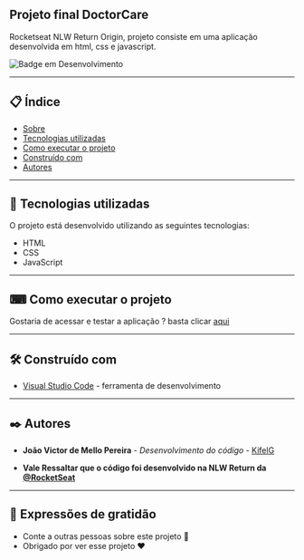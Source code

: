 ## Projeto final DoctorCare 

Rocketseat NLW Return Origin, projeto consiste em uma aplicação desenvolvida em html, css e javascript.

![Badge em Desenvolvimento](http://img.shields.io/static/v1?label=STATUS&message=EM%20DESENVOLVIMENTO&color=GREEN&style=for-the-badge)

--- 

## 📋 Índice

- [Sobre](#Projeto-final-DoctorCare)
- [Tecnologias utilizadas](#-Tecnologias-utilizadas)
- [Como executar o projeto](#Como-executar-o-projeto)
- [Construído com](#Construído-com)
- [Autores](#Autores)

--- 

## 🚀 Tecnologias utilizadas

O projeto está desenvolvido utilizando as seguintes tecnologias:

- HTML
- CSS
- JavaScript

--- 

## ⌨ Como executar o projeto

Gostaria de acessar e testar a aplicação ? basta clicar [aqui](https://kifel.github.io/DoctorCare/)

--- 

## 🛠️ Construído com

* [Visual Studio Code](https://code.visualstudio.com/) - ferramenta de desenvolvimento

--- 

## ✒️ Autores

* **João Victor de Mello Pereira** - *Desenvolvimento do código* - [KifelG](https://github.com/kifel)

* **Vale Ressaltar que o código foi desenvolvido na NLW Return da [@RocketSeat](https://github.com/Rocketseat)**

--- 
 
## 🎁 Expressões de gratidão

* Conte a outras pessoas sobre este projeto 📢
* Obrigado por ver esse projeto ❤️

